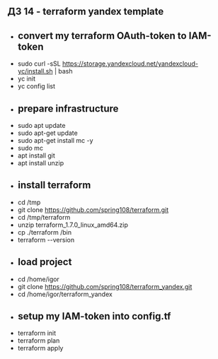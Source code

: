 ## ДЗ 14 - terraform yandex template

  - ## convert my terraform OAuth-token to IAM-token
  - sudo curl -sSL https://storage.yandexcloud.net/yandexcloud-yc/install.sh | bash
  - yc init
  - yc config list
  - ## prepare infrastructure
  - sudo apt update
  - sudo apt-get update
  - sudo apt-get install mc -y
  - sudo mc
  - apt install git
  - apt install unzip
  - ## install terraform
  - cd /tmp
  - git clone https://github.com/spring108/terraform.git
  - cd /tmp/terraform
  - unzip terraform_1.7.0_linux_amd64.zip
  - cp ./terraform /bin
  - terraform --version
  - ## load project
  - cd /home/igor
  - git clone https://github.com/spring108/terraform_yandex.git
  - cd /home/igor/terraform_yandex
  - ## setup my IAM-token into config.tf
  - terraform init
  - terraform plan
  - terraform apply


